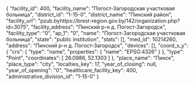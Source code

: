 {
    "facility_id": 400,
    "facility_name": "Погост-Загородская участковая больница",
    "district_id": "1-15-0",
    "district_name": "Пинский район",
    "facility_url": "pzub.byhttps:\/\/brest-region.gov.by\/142\/organization.php?id=3075",
    "facility_address": "Пинский р-н д. Погост-Загородск",
    "facility_type": "0",
    "ap_1": "0",
    "name": "Погост-Загородская участковая больница",
    "state": "public institution",
    "stats": [],
    "med_id": 10214260,
    "address": "Пинский р-н д. Погост-Загородск",
    "devices": [],
    "coord_x_y": {
        "crs": {
            "type": "name",
            "properties": {
                "name": "EPSG:4326"
            }
        },
        "type": "Point",
        "coordinates": [
            26.0986,
            52.1303
        ]
    },
    "place_name": "Пинск",
    "place_type": "city",
    "localties_key": 17,
    "year_of_closing": null,
    "year_of_opening": "0",
    "healthcare_facility_key": 400,
    "administrative_division_id": "1-15-0"
}